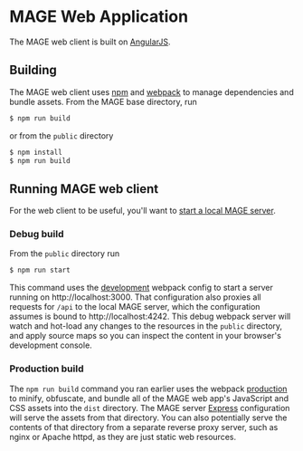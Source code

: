 # MAGE Web Application

The MAGE web client is built on [AngularJS](https://angularjs.org/).

## Building

The MAGE web client uses [npm](https://www.npmjs.com/) and [webpack](https://webpack.js.org/) to manage dependencies and bundle assets.
From the MAGE base directory, run
```bash
$ npm run build
```
or from the `public` directory
```bash
$ npm install
$ npm run build
```

## Running MAGE web client

For the web client to be useful, you'll want to [start a local MAGE server](../README.md#running-the-server).

### Debug build

From the `public` directory run
```bash
$ npm run start
```
This command uses the [development](webpack.dev.js) webpack config to start a server running on http://localhost:3000.  That 
configuration also proxies all requests for `/api` to the local MAGE server, which the configuration assumes is bound to
http://localhost:4242.  This debug webpack server will watch and hot-load any changes to the resources in the `public` 
directory, and apply source maps so you can inspect the content in your browser's development console.

### Production build

The `npm run build` command you ran earlier uses the webpack [production](webpack.prod.js) to minify, obfuscate, and bundle 
all of the MAGE web app's JavaScript and CSS assets into the `dist` directory.  The MAGE server [Express](../express.js) 
configuration will serve the assets from that directory.  You can also potentially serve the contents of that directory 
from a separate reverse proxy server, such as nginx or Apache httpd, as they are just static web resources.

